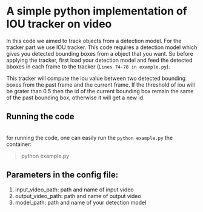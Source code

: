 # A simple python implementation of IOU tracker on video
In this code we aimed to track objects from a detection model. For the tracker part we use IOU tracker.
This code requires a detection model which gives you detected bounding boxes from a object that you want. So before applying the tracker, first load your detection model and feed the detected bboxes in each frame to the tracker (`Lines 74-78 in example.py`).

This tracker will compute the iou value between two detected bounding boxes from the past frame and the current frame. If the threshold of iou will be grater than 0.5 then the id of the current bounding box remain the same of the past bounding box, otherwise it will get a new id.

## Running the code
<br>for running the code, one can easily run the `python example.py` the container:
>python example.py


## Parameters in the config file:
1. input_video_path: path and name of input video
2. output_video_path: path and name of output video
3. model_path: path and name of your detection model
